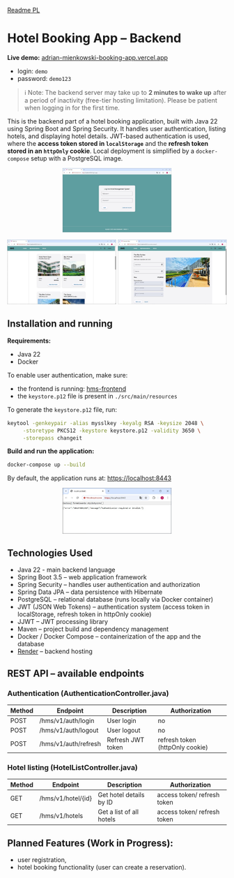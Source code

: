 [Readme PL](README.pl.md)

# Hotel Booking App – Backend

**Live demo:** [adrian-mienkowski-booking-app.vercel.app](https://adrian-mienkowski-booking-app.vercel.app)
- login: `demo`
- password: `demo123`

> ℹ️ Note: The backend server may take up to **2 minutes to wake up** after a period of inactivity (free-tier hosting limitation). Please be patient when logging in for the first time.

This is the backend part of a hotel booking application, built with Java 22 using Spring Boot and Spring Security. It handles user authentication, listing hotels, and displaying hotel details. JWT-based authentication is used, where the **access token stored in `localStorage`** and the **refresh token stored in an `httpOnly` cookie**. Local deployment is simplified by a `docker-compose` setup with a PostgreSQL image.

<p align="center">
  <img src="img/login_page.jpg" width="250"/>
</p>
<p align="center">
  <img src="img/hotels-list.jpg" width="250"/>
  <img src="img/reservation-panel.jpg" width="250"/>
</p>

## Installation and running

**Requirements:**
- Java 22
- Docker

To enable user authentication, make sure:
- the frontend is running: [hms-frontend](https://github.com/ArdianM90/hms-frontend)
- the `keystore.p12` file is present in `./src/main/resources`

To generate the `keystore.p12` file, run:
```bash
keytool -genkeypair -alias mysslkey -keyalg RSA -keysize 2048 \
     -storetype PKCS12 -keystore keystore.p12 -validity 3650 \
     -storepass changeit
```

**Build and run the application:**
```bash
docker-compose up --build
```

By default, the application runs at: [https://localhost:8443](https://localhost:8443)

<p align="center">
  <img src="img/localhost8443.jpg" width="250"/>
</p>

## Technologies Used
- Java 22 - main backend language
- Spring Boot 3.5 – web application framework
- Spring Security – handles user authentication and authorization
- Spring Data JPA – data persistence with Hibernate
- PostgreSQL – relational database (runs locally via Docker container)
- JWT (JSON Web Tokens) – authentication system (access token in localStorage, refresh token in httpOnly cookie)
- JJWT – JWT processing library
- Maven – project build and dependency management
- Docker / Docker Compose – containerization of the app and the database
- [Render](https://render.com//) – backend hosting

## REST API – available endpoints
### Authentication (AuthenticationController.java)

| Method | Endpoint              | Description       | Authorization                   |
|--------|-----------------------|-------------------|---------------------------------|
| POST   | /hms/v1/auth/login    | User login        | no                              |
| POST   | /hms/v1/auth/logout   | User logout       | no                              |
| POST   | /hms/v1/auth/refresh  | Refresh JWT token | refresh token (httpOnly cookie) |

### Hotel listing (HotelListController.java)

| Method | Endpoint           | Description              | Authorization               |
|--------|--------------------|--------------------------|-----------------------------|
| GET    | /hms/v1/hotel/{id} | Get hotel details by ID  | access token/ refresh token |
| GET    | /hms/v1/hotels     | Get a list of all hotels | access token/ refresh token |

## Planned Features (Work in Progress):
- user registration,
- hotel booking functionality (user can create a reservation).
